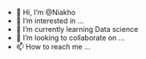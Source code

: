 - 👋 Hi, I’m @Niakho
- 👀 I’m interested in ...
- 🌱 I’m currently learning Data science
- 💞️ I’m looking to collaborate on ...
- 📫 How to reach me ...

<!---
Niakho/Niakho is a ✨ special ✨ repository because its `README.md` (this file) appears on your GitHub profile.
You can click the Preview link to take a look at your changes.
--->
